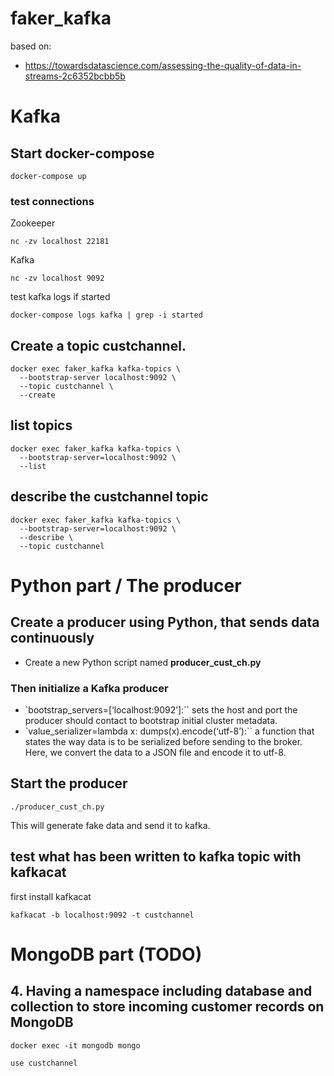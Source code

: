 # faker_kafka

based on:
* https://towardsdatascience.com/assessing-the-quality-of-data-in-streams-2c6352bcbb5b

# Kafka

## Start docker-compose

````
docker-compose up
````

### test connections

Zookeeper

````
nc -zv localhost 22181
````

Kafka

````
nc -zv localhost 9092
````

test kafka logs if started

````
docker-compose logs kafka | grep -i started
````

## Create a topic custchannel.

````
docker exec faker_kafka kafka-topics \
  --bootstrap-server localhost:9092 \
  --topic custchannel \
  --create
````

## list topics

````
docker exec faker_kafka kafka-topics \
  --bootstrap-server=localhost:9092 \
  --list
````

## describe the custchannel topic

````
docker exec faker_kafka kafka-topics \
  --bootstrap-server=localhost:9092 \
  --describe \
  --topic custchannel
````

# Python part / The producer


## Create a producer using Python, that sends data continuously

* Create a new Python script named **producer_cust_ch.py**

### Then initialize a Kafka producer

* `bootstrap_servers=[‘localhost:9092’]:`` sets the host and port the producer should contact to bootstrap initial cluster metadata.
* `value_serializer=lambda x: dumps(x).encode(‘utf-8’):`` a function that states the way data is to be serialized before sending to the broker. Here, we convert the data to a JSON file and encode it to utf-8.



## Start the producer

````
./producer_cust_ch.py
````

This will generate fake data and send it to kafka.


## test what has been written to kafka topic with kafkacat

first install kafkacat

````
kafkacat -b localhost:9092 -t custchannel
````

# MongoDB part (TODO)

## 4. Having a namespace including database and collection to store incoming customer records on MongoDB


````
docker exec -it mongodb mongo
````

````
use custchannel
````
